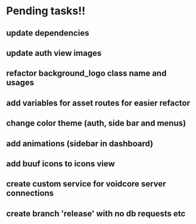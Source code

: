 # Pending tasks!!

## update dependencies
## update auth view images
## refactor background_logo class name and usages
## add variables for asset routes for easier refactor
## change color theme (auth, side bar and menus)
## add animations (sidebar in dashboard)
## add buuf icons to icons view
## create custom service for voidcore server connections
## create branch 'release' with no db requests etc